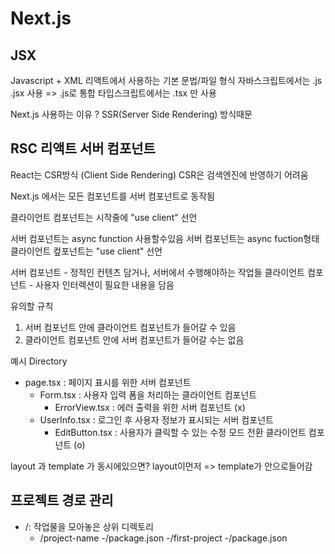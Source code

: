 # Next.js

## JSX

Javascript + XML
리액트에서 사용하는 기본 문법/파일 형식
자바스크립트에서는 .js .jsx 사용 => .js로 통합
타입스크립트에서는 .tsx 만 사용

Next.js 사용하는 이유 ?
SSR(Server Side Rendering) 방식때문

## RSC 리액트 서버 컴포넌트

React는 CSR방식 (Client Side Rendering)
CSR은 검색엔진에 반영하기 어려움

Next.js 에서는 모든 컴포넌트를 서버 컴포넌트로 동작됨

클라이언트 컴포넌트는 시작줄에 "use client" 선언

서버 컴포넌트는 async function 사용할수있음
서버 컴포넌트는 async fuction형태
클라이언트 컾포넌트는 "use client" 선언

서버 컴포넌트 - 정적인 컨텐츠 담거나, 서버에서 수행해야하는 작업들
클라이언트 컴포넌트 - 사용자 인터렉션이 필요한 내용을 담음

유의할 규칙

1. 서버 컴포넌트 안에 클라이언트 컴포넌트가 들어갈 수 있음
2. 클라이언트 컴포넌트 안에 서버 컴포넌트가 들어갈 수는 없음

예시 Directory

- page.tsx : 페이지 표시를 위한 서버 컴포넌트
  - Form.tsx : 사용자 입력 폼을 처리하는 클라이언트 컴포넌트
    - ErrorView.tsx : 에러 출력을 위한 서버 컴포넌트 (x)
  - UserInfo.tsx : 로그인 후 사용자 정보가 표시되는 서버 컴포넌트
    - EditButton.tsx : 사용자가 클릭할 수 있는 수정 모드 전환 클라이언트 컴포넌트 (o)

layout 과 template 가 동시에있으면? layout이먼저 => template가 안으로들어감

## 프로젝트 경로 관리

- /: 작업물을 모아놓은 상위 디렉토리
  - /project-name
    -/package.json
    -/first-project
    -/package.json
